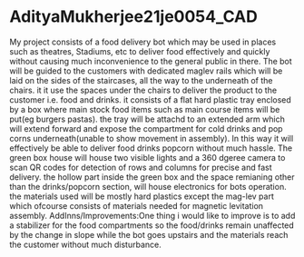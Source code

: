 # AdityaMukherjee21je0054_CAD
My project consists of a food delivery bot which may be used in places such as theatres, Stadiums, etc to deliver food effectively and quickly without causing much inconvenience to the general public in there.
The bot will be guided to the customers with dedicated maglev rails which will be laid on the sides of the staircases, all the way to the underneath of the chairs.
it it use the spaces under the chairs to deliver the product to the customer i.e. food and drinks.
it consists of a flat hard plastic tray enclosed by a box where main stock food items such as main course items will be put(eg burgers pastas).
the tray will be attachd to an extended arm which will extend forward and expose the compartment for cold drinks and pop corns underneath(unable to show movement in assembly). In this way it will effectively be able to deliver food drinks popcorn without much hassle.
The green box house will house two visible lights and a 360 dgeree camera to scan QR codes for detection of rows and columns for precise and fast delivery.
the hollow part inside the green box and the space remianing other than the drinks/popcorn section, will house electronics for bots operation.
the materials used will be mostly hard plastics except the mag-lev part which ofcourse consists of materials needed for magnetic levitation assembly.
AddInns/Improvements:One thing i would like to improve is to add a stabilizer for the food compartments so the food/drinks remain unaffected by the change in slope while the bot goes upstairs and the materials reach the customer without much disturbance.
